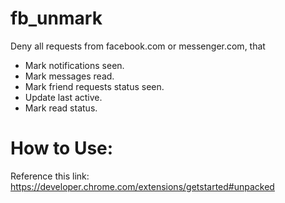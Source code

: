 # fb_unmark

Deny all requests from facebook.com or messenger.com, that
 - Mark notifications seen.
 - Mark messages read.
 - Mark friend requests status seen.
 - Update last active.
 - Mark read status.

# How to Use:
Reference this link: https://developer.chrome.com/extensions/getstarted#unpacked

